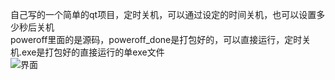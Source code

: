 自己写的一个简单的qt项目，定时关机，可以通过设定的时间关机，也可以设置多少秒后关机  
poweroff里面的是源码，poweroff_done是打包好的，可以直接运行，定时关机.exe是打包好的直接运行的单exe文件  
![界面](https://img-blog.csdnimg.cn/20210128222018977.png?x-oss-process=image/watermark,type_ZmFuZ3poZW5naGVpdGk,shadow_10,text_aHR0cHM6Ly9ibG9nLmNzZG4ubmV0L0VvbV9f,size_16,color_FFFFFF,t_70)
